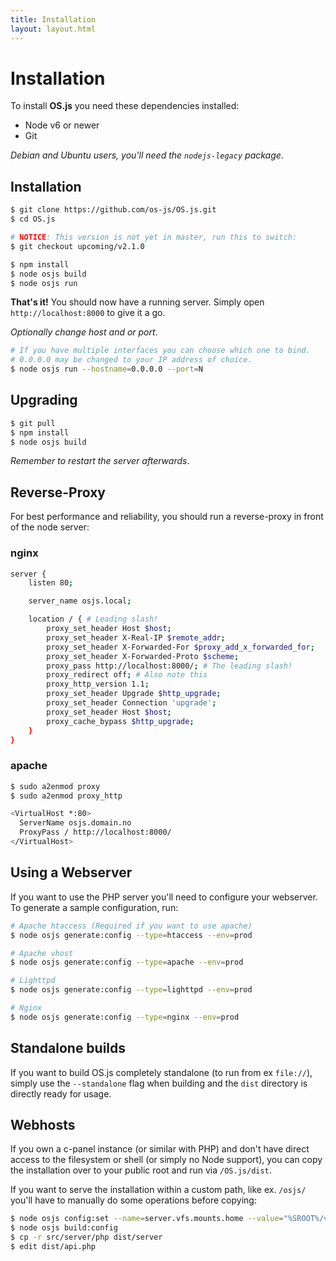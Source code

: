 ```yaml
---
title: Installation
layout: layout.html
---
```


# Installation

To install **OS.js** you need these dependencies installed:

* Node v6 or newer
* Git

*Debian and Ubuntu users, you'll need the `nodejs-legacy` package*.

## Installation

```bash
$ git clone https://github.com/os-js/OS.js.git
$ cd OS.js

# NOTICE: This version is not yet in master, run this to switch:
$ git checkout upcoming/v2.1.0

$ npm install
$ node osjs build
$ node osjs run
```

**That's it!** You should now have a running server. Simply open `http://localhost:8000` to give it a go.

*Optionally change host and or port*.
```bash
# If you have multiple interfaces you can choose which one to bind.
# 0.0.0.0 may be changed to your IP address of choice.
$ node osjs run --hostname=0.0.0.0 --port=N
```

## Upgrading

```bash
$ git pull
$ npm install
$ node osjs build
```

*Remember to restart the server afterwards*.

## Reverse-Proxy

For best performance and reliability, you should run a reverse-proxy in front of the node server:

### nginx

```bash
server {
    listen 80;

    server_name osjs.local;

    location / { # Leading slash!
        proxy_set_header Host $host;
        proxy_set_header X-Real-IP $remote_addr;
        proxy_set_header X-Forwarded-For $proxy_add_x_forwarded_for;
        proxy_set_header X-Forwarded-Proto $scheme;
        proxy_pass http://localhost:8000/; # The leading slash!
        proxy_redirect off; # Also note this
        proxy_http_version 1.1;
        proxy_set_header Upgrade $http_upgrade;
        proxy_set_header Connection 'upgrade';
        proxy_set_header Host $host;
        proxy_cache_bypass $http_upgrade;
    }
}

```

### apache

```bash
$ sudo a2enmod proxy
$ sudo a2enmod proxy_http
```

```bash
<VirtualHost *:80>
  ServerName osjs.domain.no
  ProxyPass / http://localhost:8000/
</VirtualHost>
```

## Using a Webserver

If you want to use the PHP server you'll need to configure your webserver. To generate a sample configuration, run:

```bash
# Apache htaccess (Required if you want to use apache)
$ node osjs generate:config --type=htaccess --env=prod

# Apache vhost
$ node osjs generate:config --type=apache --env=prod

# Lighttpd
$ node osjs generate:config --type=lighttpd --env=prod

# Nginx
$ node osjs generate:config --type=nginx --env=prod
```


## Standalone builds

If you want to build OS.js completely standalone (to run from ex `file://`), simply use the `--standalone` flag when building and the `dist` directory is directly ready for usage.

## Webhosts

If you own a c-panel instance (or similar with PHP) and don't have direct access to the filesystem or shell (or simply no Node support), you can copy the installation over to your public root and run via `/OS.js/dist`.

If you want to serve the installation within a custom path, like ex. `/osjs/` you'll have to manually do some operations before copying:

```bash
$ node osjs config:set --name=server.vfs.mounts.home --value="%SROOT%/vfs/home/%USERNAME%"
$ node osjs build:config
$ cp -r src/server/php dist/server
$ edit dist/api.php
```
